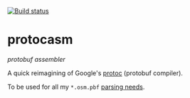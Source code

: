 [![Build status](https://ci.appveyor.com/api/projects/status/6c7g863wpar3nmh3?svg=true)](https://ci.appveyor.com/project/dejbug/protocasm)


# protocasm

_protobuf assembler_

A quick reimagining of Google's [protoc](https://github.com/google/protobuf/releases) (protobuf compiler).

To be used for all my `*.osm.pbf` [parsing needs](http://wiki.openstreetmap.org/wiki/Planet.osm).
